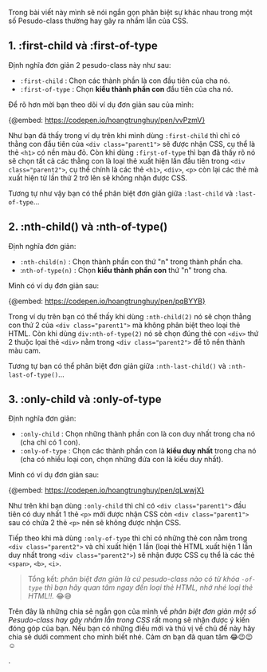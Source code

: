 Trong bài viết này mình sẽ nói ngắn gọn phân biệt sự khác nhau trong một số Pesudo-class thường hay gây ra nhầm lẫn của CSS.
## 1. :first-child và :first-of-type
Định nghĩa đơn giản 2 pesudo-class này như sau:
* `:first-child` : Chọn các thành phần là con đầu tiên của cha nó. 
* `:first-of-type` : Chọn **kiểu thành phần con** đầu tiên của cha nó.

Để rõ hơn mời bạn theo dõi ví dụ đơn giản sau của mình:

{@embed: https://codepen.io/hoangtrunghuy/pen/vvPzmV}


Như bạn đã thấy trong ví dụ trên khi mình dùng `:first-child` thì chỉ có thằng con đầu tiên của  `<div class="parent1">` sẽ được nhận CSS, cụ thể là thẻ `<h1>` có nền màu đỏ. Còn khi dùng `:first-of-type` thì bạn đã thấy rõ nó sẽ chọn tất cả các thằng con là loại thẻ xuất hiện lần đầu tiên trong  `<div class="parent2">`, cụ thể chính là các thẻ `<h1>`, `<div>`, `<p>` còn lại các thẻ mà xuất hiện từ lần thứ 2 trở lên sẽ không nhận được CSS.

Tương tự như vậy bạn có thể phân biệt đơn giản giữa `:last-child` và `:last-of-type`...

## 2. :nth-child() và :nth-of-type()
Định nghĩa đơn giản:
* `:nth-child(n)` : Chọn thành phần con thứ "n" trong thành phần cha.
* :`nth-of-type(n)` : Chọn **kiểu thành phần con** thứ "n" trong cha.

Mình có ví dụ đơn giản sau:

{@embed: https://codepen.io/hoangtrunghuy/pen/pqBYYB}


Trong ví dụ trên bạn có thể thấy khi dùng `:nth-child(2)` nó sẽ chọn thằng con thứ 2 của `<div class="parent1">`  mà không phân biệt theo loại thẻ HTML. Còn khi dùng `div:nth-of-type(2)` nó sẽ chọn đúng thẻ con `<div>` thứ 2 thuộc lọai thẻ  `<div>` nằm trong `<div class="parent2">`  để tô nền thành màu cam.

Tương tự bạn có thể phân biệt đơn giản giữa `:nth-last-child()` và `:nth-last-of-type()`...

## 3. :only-child và :only-of-type
Định nghĩa đơn giản:
* `:only-child` : Chọn những thành phần con là con duy nhất trong cha nó (cha chỉ có 1 con).
* `:only-of-type` : Chọn các thành phần con là **kiểu duy nhất** trong cha nó (cha có nhiều loại con, chọn những đứa con là kiểu duy nhất).

Mình có ví dụ đơn giản sau:

{@embed: https://codepen.io/hoangtrunghuy/pen/qLwwjX}

Như trên khi bạn dùng `:only-child` thì chỉ có `<div class="parent1">` đầu tiên có duy nhất 1 thẻ `<p>` mới được nhận CSS còn `<div class="parent1">`  sau có chứa 2 thẻ `<p>` nên sẽ không được nhận CSS. 

Tiếp theo khi mà dùng `:only-of-type` thì chỉ có những thẻ con nằm trong `<div class="parent2">` và chỉ xuất hiện 1 lần (loại thẻ HTML xuất hiện 1 lần duy nhất trong `<div class="parent2">`) sẽ nhận được CSS cụ thể là các thẻ `<span>`, `<b>`, `<i>`.


> Tổng kết: *phân biệt đơn giản là cứ pesudo-class nào có từ khóa `-of-type` thì bạn hãy quan tâm ngay đến loại thẻ HTML, nhớ nhé loại thẻ HTML!!.* :joy::sweat_smile:


Trên đây là những chia sẻ ngắn gọn của mình về *phân biệt đơn giản một số Pesudo-class hay gây nhầm lẫn trong CSS* rất mong sẽ nhận được ý kiến đóng góp của  bạn. Nếu bạn có những điều mới và thú vị về chủ để này hãy chia sẻ dưới comment cho mình biết nhé. Cảm ơn bạn đã quan tâm :joy::wink::wink::relaxed:



.